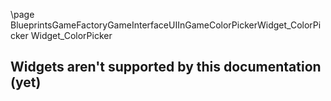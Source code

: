 \page BlueprintsGameFactoryGameInterfaceUIInGameColorPickerWidget_ColorPicker Widget_ColorPicker
## Widgets aren't supported by this documentation (yet)
